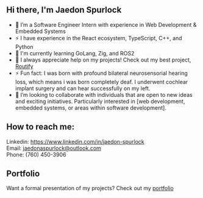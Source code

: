## Hi there, I'm Jaedon Spurlock

- 🔭 I’m a Software Engineer Intern with experience in Web Development & Embedded Systems
- ⚡ I have experience in the React ecosystem, TypeScript, C++, and Python
- 🌱 I'm currently learning GoLang, Zig, and ROS2
- 🤔 I always appreciate help on my projects! Check out my best project, [Routify](https://www.github.com/JaedonSpurlock01/Routify)
- ⚡ Fun fact: I was born with profound bilateral neurosensorial hearing loss, which means i was born completely deaf. I underwent cochlear implant surgery and can hear successfully on my left.
- 💞️ I’m looking to collaborate with individuals that are open to new ideas and exciting initiatives. Particularly interested in [web development, embedded systems, or areas within software development].

## How to reach me:
Linkedin: https://www.linkedin.com/in/jaedon-spurlock
<br/>
Email: jaedonaspurlock@outlook.com
<br/>
Phone: (760) 450-3906

## Portfolio
Want a formal presentation of my projects? Check out my [portfolio](https://www.jaedon.dev)
